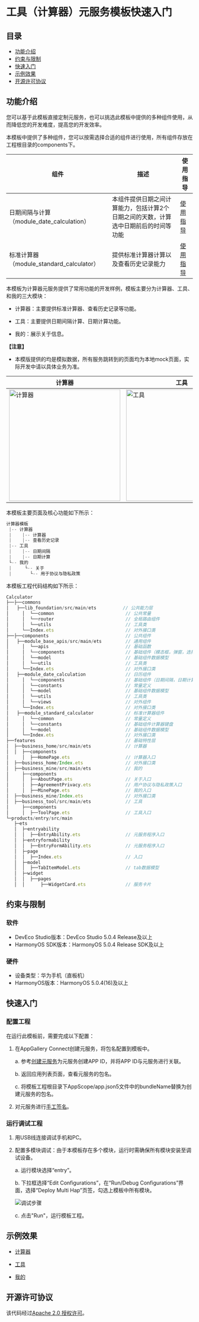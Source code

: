 # 工具（计算器）元服务模板快速入门

## 目录

- [功能介绍](#功能介绍)
- [约束与限制](#约束与限制)
- [快速入门](#快速入门)
- [示例效果](#示例效果)
- [开源许可协议](#开源许可协议)

## 功能介绍

您可以基于此模板直接定制元服务，也可以挑选此模板中提供的多种组件使用，从而降低您的开发难度，提高您的开发效率。

本模板中提供了多种组件，您可以按需选择合适的组件进行使用，所有组件存放在工程根目录的components下。

| 组件                        | 描述                         | 使用指导                                             |
|---------------------------|----------------------------|--------------------------------------------------|
| 日期间隔与计算（module_date_calculation）  | 本组件提供日期之间计算能力，包括计算2个日期之间的天数，计算选中日期前后的时间等功能 | [使用指导](components/module_date_calculation/README.md)    |
| 标准计算器（module_standard_calculator） | 提供标准计算器计算以及查看历史记录能力        | [使用指导](components/module_standard_calculator/README.md)     |

本模板为计算器元服务提供了常用功能的开发样例，模板主要分为计算器、工具、和我的三大模块：

- 计算器：主要提供标准计算器、查看历史记录等功能。

- 工具：主要提供日期间隔计算、日期计算功能。

- 我的：展示关于信息。


**【注意】**
* 本模版提供的均是模拟数据，所有服务跳转到的页面均为本地mock页面，实际开发中请以具体业务为准。

| 计算器                                                   | 工具                                                   | 我的             |
|-------------------------------------------------------|------------------------------------------------------|------------------------------ |
| <img src="screenshot/home.jpg" alt="计算器" width="300"> | <img src="screenshot/tool.jpg" alt="工具" width="300"> | <img src="screenshot/mine.jpg" alt="我的" width="300"> |

本模板主要页面及核心功能如下所示：

```ts
计算器模板
 |-- 计算器
 |    |-- 计算器
 |    |-- 查看历史记录
 |-- 工具
 |    |-- 日期间隔
 |    |-- 日期计算
 └-- 我的
 |     └-- 关于
 |       └-- 用于协议与隐私政策  
```

本模板工程代码结构如下所示：

```ts
Calculator
├──├──commons
│   ├──lib_foundation/src/main/ets          // 公共能力层
│     │  └──common                           // 公共常量
│     │  └──router                           // 全局路由组件
│     │  └──utils                            // 工具类
│     └──Index.ets                           // 对外接口类
├──├──components                             // 公共组件
│   ├──module_base_apis/src/main/ets         // 通用组件
│     │  └──apis                             // 基础函数
│     │  └──components                       // 基础组件（模态框，弹窗，选择器等）
│     │  └──model                            // 基础组件数据模型
│     │  └──utils                            // 工具类
│     └──Index.ets                           // 对外接口类
│   ├──module_date_calculation               // 日历组件
│     │  └──components                       // 基础组件（日期间隔，日期计算等）
│     │  └──constants                        // 常量定义
│     │  └──model                            // 基础组件数据模型
│     │  └──utils                            // 工具类
│     │  └──views                            // 对外组件
│     └──Index.ets                           // 对外接口类
│   ├──module_standard_calculator            // 标准计算器组件
│     │  └──common                           // 常量定义
│     │  └──constants                        // 基础组件计算器键盘
│     │  └──model                            // 基础组件数据模型
│     └──Index.ets                           // 对外接口类
├──features                                  // 基础特性层
│  ├──business_home/src/main/ets             // 计算器
│  │  ├──components                          
│     │  ├──HomePage.ets                     // 计算器入口
│  ├──business_home/Index.ets                // 对外接口类
│  ├──business_mine/src/main/ets             // 我的
│     ├──components                          
│     │  ├──AboutPage.ets                    // 关于入口
│     │  ├──AgreementPrivacy.ets             // 用户协议与隐私政策入口
│     │  ├──MinePage.ets                     // 我的入口
│  ├──business_mine/Index.ets                // 对外接口类
│  ├──business_tool/src/main/ets             // 工具
│     ├──components                          
│     │  ├──ToolPage.ets                     // 工具入口
└─products/entry/src/main   
   ├─ets  
   │  ├─entryability
   │  │  ├──EntryAbility.ets                 // 元服务程序入口
   │  ├─entryformability
   │  │  ├──EntryFormAbility.ets             // 元服务程序入口
   │  ├─page
   │  │  ├──Index.ets                        // 入口
   │  ├─model
   │  │  ├──TabItemModel.ets                 // tab数据模型
   │  ├─widget
   │  │  ├──pages            
   │  │      ├──WidgetCard.ets               // 服务卡片  
```


## 约束与限制

### 软件

* DevEco Studio版本：DevEco Studio 5.0.4 Release及以上
* HarmonyOS SDK版本：HarmonyOS 5.0.4 Release SDK及以上

### 硬件

* 设备类型：华为手机（直板机）
* HarmonyOS版本：HarmonyOS 5.0.4(16)及以上

## 快速入门

### 配置工程

在运行此模板前，需要完成以下配置：

1. 在AppGallery Connect创建元服务，将包名配置到模板中。

   a. 参考[创建元服务](https://developer.huawei.com/consumer/cn/doc/app/agc-help-create-atomic-service-0000002247795706)为元服务创建APP ID，并将APP ID与元服务进行关联。

   b. 返回应用列表页面，查看元服务的包名。

   c. 将模板工程根目录下AppScope/app.json5文件中的bundleName替换为创建元服务的包名。


2. 对元服务进行[手工签名](https://developer.huawei.com/consumer/cn/doc/harmonyos-guides/ide-signing#section297715173233)。

### 运行调试工程

1. 用USB线连接调试手机和PC。

2. 配置多模块调试：由于本模板存在多个模块，运行时需确保所有模块安装至调试设备。

   a. 运行模块选择“entry”。

   b. 下拉框选择“Edit Configurations”，在“Run/Debug Configurations”界面，选择“Deploy Multi Hap”页签，勾选上模板中所有模块。

   ![调试步骤](screenshot/调试步骤.png)

   c. 点击"Run"，运行模板工程。

## 示例效果

- [计算器](./screenshot/home.mp4)

- [工具](./screenshot/tool.mp4)

- [我的](./screenshot/mine.mp4)

## 开源许可协议

该代码经过[Apache 2.0 授权许可](http://www.apache.org/licenses/LICENSE-2.0)。
